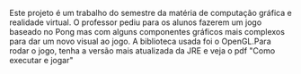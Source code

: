 Este projeto é um trabalho do semestre da matéria de computação gráfica e realidade virtual. O professor pediu para os alunos fazerem um jogo baseado no Pong mas com alguns componentes gráficos mais complexos para dar um novo visual ao jogo. 
A biblioteca usada foi o OpenGL.Para rodar o jogo, tenha a versão mais atualizada da JRE e veja o pdf "Como executar e jogar"